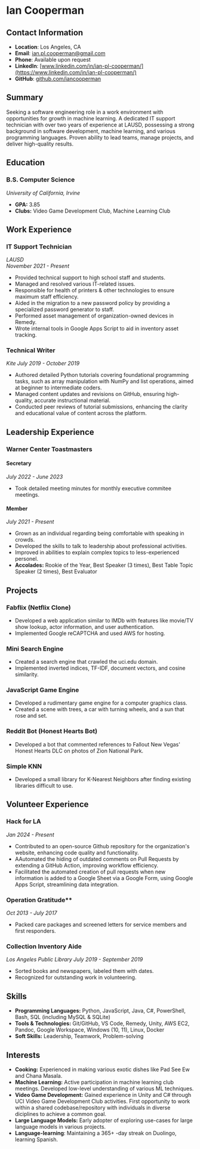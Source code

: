 # Ian Cooperman

## Contact Information
- **Location**: Los Angeles, CA
- **Email**: ian.pl.cooperman@gmail.com
- **Phone**: Available upon request
- **LinkedIn**: [www.linkedin.com/in/ian-pl-cooperman/](https://www.linkedin.com/in/ian-pl-cooperman/)
- **GitHub**: [github.com/iancooperman](https://github.com/iancooperman)

## Summary
Seeking a software engineering role in a work environment with opportunities for growth in machine learning. A dedicated IT support technician with over two years of experience at LAUSD, possessing a strong background in software development, machine learning, and various programming languages. Proven ability to lead teams, manage projects, and deliver high-quality results.

## Education
### B.S. Computer Science
*University of California, Irvine*
- **GPA:** 3.85
- **Clubs:** Video Game Development Club, Machine Learning Club

## Work Experience
### IT Support Technician  
*LAUSD*  
*November 2021 - Present*
- Provided technical support to high school staff and students.
- Managed and resolved various IT-related issues.
- Responsible for health of printers & other technologies to ensure maximum staff efficiency.
- Aided in the migration to a new password policy by providing a specialized password generator to staff.
- Performed asset management of organization-owned devices in Remedy.
- Wrote internal tools in Google Apps Script to aid in inventory asset tracking.

### Technical Writer
*Kite*
*July 2019 - October 2019*
- Authored detailed Python tutorials covering foundational programming tasks, such as array manipulation with NumPy and list operations, aimed at beginner to intermediate coders.
- Managed content updates and revisions on GitHub, ensuring high-quality, accurate instructional material.
- Conducted peer reviews of tutorial submissions, enhancing the clarity and educational value of content across the platform.

## Leadership Experience
### Warner Center Toastmasters
#### Secretary
*July 2022 - June 2023*
- Took detailed meeting minutes for monthly executive commitee meetings.
#### Member
*July 2021 - Present*
- Grown as an individual regarding being comfortable with speaking in crowds.
- Developed the skills to talk to leadership about professional activities.
- Improved in abilities to explain complex topics to less-experienced personel.
- **Accolades:** Rookie of the Year, Best Speaker (3 times), Best Table Topic Speaker (2 times), Best Evaluator

## Projects
### Fabflix (Netflix Clone)
- Developed a web application similar to IMDb with features like movie/TV show lookup, actor information, and user authentication.
- Implemented Google reCAPTCHA and used AWS for hosting.

### Mini Search Engine
- Created a search engine that crawled the uci.edu domain.
- Implemented inverted indices, TF-IDF, document vectors, and cosine similarity.

### JavaScript Game Engine
- Developed a rudimentary game engine for a computer graphics class.
- Created a scene with trees, a car with turning wheels, and a sun that rose and set.

### Reddit Bot (Honest Hearts Bot)
- Developed a bot that commented references to Fallout New Vegas' Honest Hearts DLC on photos of Zion National Park.

### Simple KNN
- Developed a small library for K-Nearest Neighbors after finding existing libraries difficult to use.

## Volunteer Experience
### Hack for LA
*Jan 2024 - Present*
- Contributed to an open-source Github repository for the organization's website, enhancing code quality and functionality.
- AAutomated the hiding of outdated comments on Pull Requests by extending a GitHub Action, improving workflow efficiency.
- Facilitated the automated creation of pull requests when new information is added to a Google Sheet via a Google Form, using Google Apps Script, streamlining data integration.


### Operation Gratitude**
*Oct 2013 - July 2017*
- Packed care packages and screened letters for service members and first responders.

### Collection Inventory Aide
*Los Angeles Public Library*
*July 2019 - September 2019*
- Sorted books and newspapers, labeled them with dates.
- Recognized for outstanding work in volunteering.

## Skills
- **Programming Languages:** Python, JavaScript, Java, C#, PowerShell, Bash, SQL (including MySQL & SQLite)
- **Tools & Technologies:** Git/GitHub, VS Code, Remedy, Unity, AWS EC2, Pandoc, Google Workspace, Windows (10, 11), Linux, Docker
- **Soft Skills:** Leadership, Teamwork, Problem-solving

## Interests
- **Cooking:** Experienced in making various exotic dishes like Pad See Ew and Chana Masala.
- **Machine Learning:** Active participation in machine learning club meetings. Developed low-level understanding of various ML techniques.
- **Video Game Development:** Gained experience in Unity and C# through UCI Video Game Development Club activities. First opportunity to work within a shared codebase/repository with individuals in diverse diciplines to achieve a common goal.
- **Large Language Models:** Early adopter of exploring use-cases for large language models in various projects.
- **Language-learning**: Maintaining a 365+ -day streak on Duolingo, learning Spanish.
